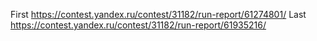 First https://contest.yandex.ru/contest/31182/run-report/61274801/
Last https://contest.yandex.ru/contest/31182/run-report/61935216/
